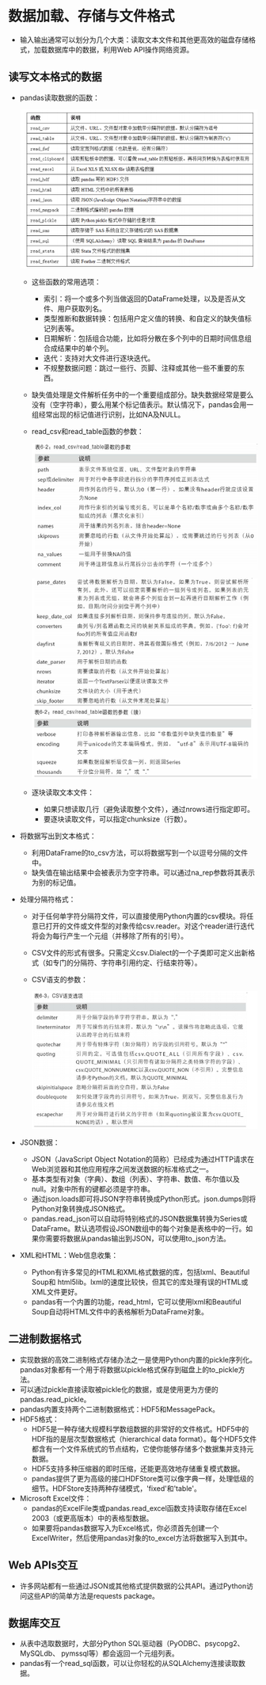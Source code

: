 # 数据加载、存储与文件格式

  - 输入输出通常可以划分为几个大类：读取文本文件和其他更高效的磁盘存储格式，加载数据库中的数据，利用Web API操作网络资源。
  
## 读写文本格式的数据

  - pandas读取数据的函数：
  
    ![pandas读取数据的函数](./图片/pandas读取数据的函数.PNG)

    - 这些函数的常用选项：
      - 索引：将一个或多个列当做返回的DataFrame处理，以及是否从文件、用户获取列名。
      - 类型推断和数据转换：包括用户定义值的转换、和自定义的缺失值标记列表等。
      - 日期解析：包括组合功能，比如将分散在多个列中的日期时间信息组合成结果中的单个列。
      - 迭代：支持对大文件进行逐块迭代。
      - 不规整数据问题：跳过一些行、页脚、注释或其他一些不重要的东西。
    - 缺失值处理是文件解析任务中的一个重要组成部分。缺失数据经常是要么没有（空字符串），要么用某个标记值表示。默认情况下，pandas会用一组经常出现的标记值进行识别，比如NA及NULL。
    - read_csv和read_table函数的参数：

      ![read_csv和read_table函数的参数1](./图片/read_csv和read_table函数的参数1.PNG)

      ![read_csv和read_table函数的参数2](./图片/read_csv和read_table函数的参数2.PNG)

    - 逐块读取文本文件：
      - 如果只想读取几行（避免读取整个文件），通过nrows进行指定即可。
      - 要逐块读取文件，可以指定chunksize（行数）。
  - 将数据写出到文本格式：
    - 利用DataFrame的to_csv方法，可以将数据写到一个以逗号分隔的文件中。
    - 缺失值在输出结果中会被表示为空字符串。可以通过na_rep参数将其表示为别的标记值。
  - 处理分隔符格式：
    - 对于任何单字符分隔符文件，可以直接使用Python内置的csv模块。将任意已打开的文件或文件型的对象传给csv.reader。对这个reader进行迭代将会为每行产生一个元组（并移除了所有的引号）。
    - CSV文件的形式有很多。只需定义csv.Dialect的一个子类即可定义出新格式（如专门的分隔符、字符串引用约定、行结束符等）。
    - CSV语支的参数：
    
      ![CSV语支的参数](./图片/CSV语支的参数.PNG)
      
  - JSON数据：
    - JSON（JavaScript Object Notation的简称）已经成为通过HTTP请求在Web浏览器和其他应用程序之间发送数据的标准格式之一。
    - 基本类型有对象（字典）、数组（列表）、字符串、数值、布尔值以及null。对象中所有的键都必须是字符串。
    - 通过json.loads即可将JSON字符串转换成Python形式。json.dumps则将Python对象转换成JSON格式。
    - pandas.read_json可以自动将特别格式的JSON数据集转换为Series或DataFrame。默认选项假设JSON数组中的每个对象是表格中的一行。如果你需要将数据从pandas输出到JSON，可以使用to_json方法。
  - XML和HTML：Web信息收集：
    - Python有许多常见的HTML和XML格式数据的库，包括lxml、Beautiful Soup和 html5lib。lxml的速度比较快，但其它的库处理有误的HTML或XML文件更好。
    - pandas有一个内置的功能，read_html，它可以使用lxml和Beautiful Soup自动将HTML文件中的表格解析为DataFrame对象。
    
## 二进制数据格式

  - 实现数据的高效二进制格式存储办法之一是使用Python内置的pickle序列化。pandas对象都有一个用于将数据以pickle格式保存到磁盘上的to_pickle方法。
  - 可以通过pickle直接读取被pickle化的数据，或是使用更为方便的pandas.read_pickle。
  - pandas内置支持两个二进制数据格式：HDF5和MessagePack。
  - HDF5格式：
    - HDF5是一种存储大规模科学数组数据的非常好的文件格式。HDF5中的HDF指的是层次型数据格式（hierarchical data format）。每个HDF5文件都含有一个文件系统式的节点结构，它使你能够存储多个数据集并支持元数据。
    - HDF5支持多种压缩器的即时压缩，还能更高效地存储重复模式数据。
    - pandas提供了更为高级的接口HDFStore类可以像字典一样，处理低级的细节。HDFStore支持两种存储模式，'fixed'和'table'。
  - Microsoft Excel文件：
    - pandas的ExcelFile类或pandas.read_excel函数支持读取存储在Excel 2003（或更高版本）中的表格型数据。
    - 如果要将pandas数据写入为Excel格式，你必须首先创建一个ExcelWriter，然后使用pandas对象的to_excel方法将数据写入到其中。
    
## Web APIs交互

  - 许多网站都有一些通过JSON或其他格式提供数据的公共API。通过Python访问这些API的简单方法是requests package。
  
## 数据库交互

  - 从表中选取数据时，大部分Python SQL驱动器（PyODBC、psycopg2、MySQLdb、 pymssql等）都会返回一个元组列表。
  - pandas有一个read_sql函数，可以让你轻松的从SQLAlchemy连接读取数据。
 
